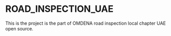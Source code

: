 # ROAD_INSPECTION_UAE
This is the project is the part of OMDENA road inspection local chapter UAE open source. 
